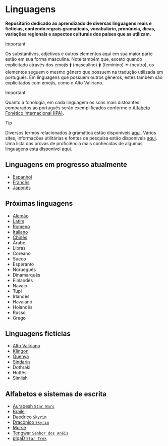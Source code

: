 # Linguagens

**Repositório dedicado ao aprendizado de diversas linguagens reais e fictícias, contendo regrais gramaticais, vocabulário, pronúncia, dicas, variações regionais e aspectos culturais dos países que as utilizam.**

> [!IMPORTANT]
> Os substantivos, adjetivos e outros elementos aqui em sua maior parte estão em sua forma masculina. Note também que, exceto quando explicitado através dos emojis 🚹 (masculino) 🚺 (feminino) ✴️ (neutro), os elementos seguem o mesmo gênero que possuem na tradução utilizada em português. Em linguagens que possuem outros gêneros, estes também são explicitados com emojis, como o Alto Valiriano.

> [!IMPORTANT]
> Quanto à fonologia, em cada linguagem os sons mais distoantes comparados ao português serão exemplificados conforme o [Alfabeto Fonético Internacional (IPA)](ipa.md).

> [!TIP]
> Diversos termos relacionados à gramática estão disponíveis [aqui](gramática.md).
> Vários sites, informações utilitárias e fontes de pesquisa estão disponíveis [aqui](utils.md).
> Uma lista das provas de proficiência mais conhecidas de algumas linguagens está disponível [aqui](provas.md).

## Linguagens em progresso atualmente

-   [Espanhol](Español/regras.md)
-   [Francês](Français/regras.md)
-   [Japonês](日本語/regras.md)

## Próximas linguagens

-   [Alemão](Deutsch/regras.md)
-   [Latim](Latinum/regras.md)
-   [Romeno](Română/regras.md)
-   [Italiano](Italiano/regras.md)
-   [Chinês](中文/regras.md)
-   Árabe
-   Libras
-   Coreano
-   Sueco
-   Esperanto
-   Norueguês
-   Dinamarquês
-   Finlandês
-   Navajo
-   Tupi
-   Irlandês
-   Havaiano
-   Holandês
-   Russo
-   Grego

## Linguagens fictícias

-   [Alto Valiriano](Valyrio/regras.md)
-   [Klingon](tlhIngan%20Hol/regras.md)
-   [Quenya](Eldarin/quenya.md)
-   [Sindarin](Eldarin/sindarin.md)
-   Dothraki
-   Huttês
-   Simlish

## Alfabetos e sistemas de escrita

-   [Aurabesh `Star Wars`](Alfabetos/aurabesh.md)
-   [Braile](Alfabetos/braille.md)
-   [Daedrico `Skyrim`](Alfabetos/daedric.md)
-   [Dracônico `Skyrim`](Dovahzul/runas.md)
-   [Morse](Alfabetos/morse.md)
-   [Tengwar `Senhor dos Anéis`](Eldarin/tengwar.md)
-   [pIqaD `Star Trek`](tlhIngan%20Hol/pIqaD.md)
